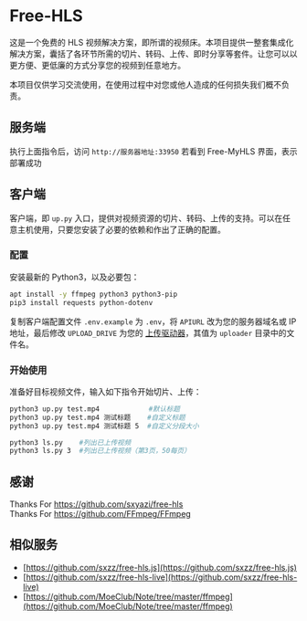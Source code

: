 # Free-HLS

这是一个免费的 HLS 视频解决方案，即所谓的视频床。本项目提供一整套集成化解决方案，囊括了各环节所需的切片、转码、上传、即时分享等套件。让您可以以更方便、更低廉的方式分享您的视频到任意地方。

本项目仅供学习交流使用，在使用过程中对您或他人造成的任何损失我们概不负责。

## 服务端

执行上面指令后，访问 `http://服务器地址:33950` 若看到 Free-MyHLS 界面，表示部署成功

## 客户端

客户端，即 `up.py` 入口，提供对视频资源的切片、转码、上传的支持。可以在任意主机使用，只要您安装了必要的依赖和作出了正确的配置。

### 配置

安装最新的 Python3，以及必要包：

```bash
apt install -y ffmpeg python3 python3-pip
pip3 install requests python-dotenv
```

复制客户端配置文件 `.env.example` 为 `.env`，将 `APIURL` 改为您的服务器域名或 IP 地址，最后修改 `UPLOAD_DRIVE` 为您的 [上传驱动器](https://github.com/SakuraVincent/MyHLS/wiki/%E4%B8%8A%E4%BC%A0%E9%A9%B1%E5%8A%A8%E5%99%A8)，其值为 `uploader` 目录中的文件名。

### 开始使用

准备好目标视频文件，输入如下指令开始切片、上传：

```bash
python3 up.py test.mp4            #默认标题
python3 up.py test.mp4 测试标题    #自定义标题
python3 up.py test.mp4 测试标题 5  #自定义分段大小

python3 ls.py    #列出已上传视频
python3 ls.py 3  #列出已上传视频（第3页，50每页）
```

## 感谢
Thanks For https://github.com/sxyazi/free-hls
<br>
Thanks For https://github.com/FFmpeg/FFmpeg

## 相似服务

- [https://github.com/sxzz/free-hls.js](https://github.com/sxzz/free-hls.js)
- [https://github.com/sxzz/free-hls-live](https://github.com/sxzz/free-hls-live)
- [https://github.com/MoeClub/Note/tree/master/ffmpeg](https://github.com/MoeClub/Note/tree/master/ffmpeg)
